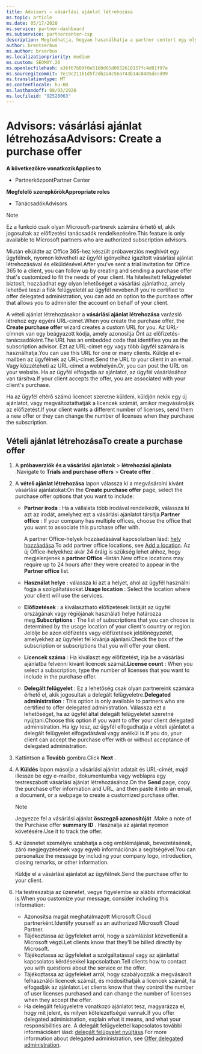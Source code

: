 ```yaml
---
title: Advisors – vásárlási ajánlat létrehozása
ms.topic: article
ms.date: 05/17/2020
ms.service: partner-dashboard
ms.subservice: partnercenter-csp
description: Megtudhatja, hogyan használhatja a partner centert egy olyan vásárlási ajánlat és egyéni URL-cím létrehozására, amelyet az Office 365 próbaverziójának meghívása tartalmaz.
author: brentserbus
ms.author: brserbus
ms.localizationpriority: medium
ms.custom: SEOMAY.20
ms.openlocfilehash: a36f67609f0e51b0d65d0032610157fc4d81f97e
ms.sourcegitcommit: 7e19c211b1d5f2db2a4c56a743b14c8485decd99
ms.translationtype: MT
ms.contentlocale: hu-HU
ms.lasthandoff: 08/03/2020
ms.locfileid: "92528063"
---
```

# <a name="advisors-create-a-purchase-offer"></a><span data-ttu-id="4a12c-103">Advisors: vásárlási ajánlat létrehozása</span><span class="sxs-lookup"><span data-stu-id="4a12c-103">Advisors: Create a purchase offer</span></span>

<span data-ttu-id="4a12c-104">**A következőkre vonatkozik**</span><span class="sxs-lookup"><span data-stu-id="4a12c-104">**Applies to**</span></span>

- <span data-ttu-id="4a12c-105">Partnerközpont</span><span class="sxs-lookup"><span data-stu-id="4a12c-105">Partner Center</span></span>
 
<span data-ttu-id="4a12c-106">**Megfelelő szerepkörök**</span><span class="sxs-lookup"><span data-stu-id="4a12c-106">**Appropriate roles**</span></span>

- <span data-ttu-id="4a12c-107">Tanácsadók</span><span class="sxs-lookup"><span data-stu-id="4a12c-107">Advisors</span></span>


> [!NOTE]
> <span data-ttu-id="4a12c-108">Ez a funkció csak olyan Microsoft-partnerek számára érhető el, akik jogosultak az előfizetési tanácsadók rendelkezésére.</span><span class="sxs-lookup"><span data-stu-id="4a12c-108">This feature is only available to Microsoft partners who are authorized subscription advisors.</span></span>

<span data-ttu-id="4a12c-109">Miután elküldte az Office 365-hez készült próbaverziós meghívót egy ügyfélnek, nyomon követheti az ügyfél igényeihez igazított vásárlási ajánlat létrehozásával és elküldésével.</span><span class="sxs-lookup"><span data-stu-id="4a12c-109">After you've sent a trial invitation for Office 365 to a client, you can follow up by creating and sending a purchase offer that's customized to fit the needs of your client.</span></span> <span data-ttu-id="4a12c-110">Ha hitelesített felügyeletet biztosít, hozzáadhat egy olyan lehetőséget a vásárlási ajánlathoz, amely lehetővé teszi a fiók felügyeletét az ügyfél nevében.</span><span class="sxs-lookup"><span data-stu-id="4a12c-110">If you're certified to offer delegated administration, you can add an option to the purchase offer that allows you to administer the account on behalf of your client.</span></span>

<span data-ttu-id="4a12c-111">A vételi ajánlat létrehozásakor a **vásárlási ajánlat létrehozása** varázsló létrehoz egy egyéni URL-címet.</span><span class="sxs-lookup"><span data-stu-id="4a12c-111">When you create the purchase offer, the **Create purchase offer** wizard creates a custom URL for you.</span></span> <span data-ttu-id="4a12c-112">Az URL-címnek van egy beágyazott kódja, amely azonosítja Önt az előfizetés-tanácsadóként.</span><span class="sxs-lookup"><span data-stu-id="4a12c-112">The URL has an embedded code that identifies you as the subscription advisor.</span></span> <span data-ttu-id="4a12c-113">Ezt az URL-címet egy vagy több ügyfél számára is használhatja.</span><span class="sxs-lookup"><span data-stu-id="4a12c-113">You can use this URL for one or many clients.</span></span> <span data-ttu-id="4a12c-114">Küldje el e-mailben az ügyfélnek az URL-címet.</span><span class="sxs-lookup"><span data-stu-id="4a12c-114">Send the URL to your client in an email.</span></span> <span data-ttu-id="4a12c-115">Vagy közzéteheti az URL-címet a webhelyén.</span><span class="sxs-lookup"><span data-stu-id="4a12c-115">Or, you can post the URL on your website.</span></span> <span data-ttu-id="4a12c-116">Ha az ügyfél elfogadja az ajánlatot, az ügyfél vásárlásához van társítva.</span><span class="sxs-lookup"><span data-stu-id="4a12c-116">If your client accepts the offer, you are associated with your client's purchase.</span></span>

<span data-ttu-id="4a12c-117">Ha az ügyfél eltérő számú licencet szeretne küldeni, küldjön nekik egy új ajánlatot, vagy megváltoztathatják a licencek számát, amikor megvásárolják az előfizetést.</span><span class="sxs-lookup"><span data-stu-id="4a12c-117">If your client wants a different number of licenses, send them a new offer or they can change the number of licenses when they purchase the subscription.</span></span>

## <a name="to-create-a-purchase-offer"></a><span data-ttu-id="4a12c-118">Vételi ajánlat létrehozása</span><span class="sxs-lookup"><span data-stu-id="4a12c-118">To create a purchase offer</span></span>

1. <span data-ttu-id="4a12c-119">A **próbaverziók és a vásárlási ajánlatok**  >  **létrehozási ajánlata** .</span><span class="sxs-lookup"><span data-stu-id="4a12c-119">Navigate to **Trials and purchase offers** > **Create offer** .</span></span>

2. <span data-ttu-id="4a12c-120">A **vételi ajánlat létrehozása** lapon válassza ki a megvásárolni kívánt vásárlási ajánlatokat:</span><span class="sxs-lookup"><span data-stu-id="4a12c-120">On the **Create purchase offer** page, select the purchase offer options that you want to include:</span></span>

    - <span data-ttu-id="4a12c-121">**Partner iroda** : Ha a vállalata több irodával rendelkezik, válassza ki azt az irodát, amelyhez ezt a vásárlási ajánlatot társítja.</span><span class="sxs-lookup"><span data-stu-id="4a12c-121">**Partner office** : If your company has multiple offices, choose the office that you want to associate this purchase offer with.</span></span>

        <span data-ttu-id="4a12c-122">A partner Office-helyek hozzáadásával kapcsolatban lásd: [hely hozzáadása](manage-locations.md).</span><span class="sxs-lookup"><span data-stu-id="4a12c-122">To add partner office locations, see [Add a location](manage-locations.md).</span></span> <span data-ttu-id="4a12c-123">Az új Office-helyekhez akár 24 óráig is szükség lehet ahhoz, hogy megjelenjenek a **partner Office** -listán.</span><span class="sxs-lookup"><span data-stu-id="4a12c-123">New office locations may require up to 24 hours after they were created to appear in the **Partner office** list.</span></span>

    - <span data-ttu-id="4a12c-124">**Használat helye** : válassza ki azt a helyet, ahol az ügyfél használni fogja a szolgáltatásokat.</span><span class="sxs-lookup"><span data-stu-id="4a12c-124">**Usage location** : Select the location where your client will use the services.</span></span>
    - <span data-ttu-id="4a12c-125">**Előfizetések** : a kiválasztható előfizetések listáját az ügyfél országának vagy régiójának használati helye határozza meg.</span><span class="sxs-lookup"><span data-stu-id="4a12c-125">**Subscriptions** : The list of subscriptions that you can choose is determined by the usage location of your client's country or region.</span></span> <span data-ttu-id="4a12c-126">Jelölje be azon előfizetés vagy előfizetések jelölőnégyzetét, amelyekhez az ügyfelet fel kívánja ajánlani.</span><span class="sxs-lookup"><span data-stu-id="4a12c-126">Check the box of the subscription or subscriptions that you will offer your client.</span></span>
    - <span data-ttu-id="4a12c-127">**Licencek száma** : Ha kiválaszt egy előfizetést, írja be a vásárlási ajánlatba felvenni kívánt licencek számát.</span><span class="sxs-lookup"><span data-stu-id="4a12c-127">**License count** : When you select a subscription, type the number of licenses that you want to include in the purchase offer.</span></span>
    - <span data-ttu-id="4a12c-128">**Delegált felügyelet** : Ez a lehetőség csak olyan partnereink számára érhető el, akik jogosultak a delegált felügyeletre.</span><span class="sxs-lookup"><span data-stu-id="4a12c-128">**Delegated administration** : This option is only available to partners who are certified to offer delegated administration.</span></span> <span data-ttu-id="4a12c-129">Válassza ezt a lehetőséget, ha az ügyfél által delegált felügyeletet szeretné nyújtani.</span><span class="sxs-lookup"><span data-stu-id="4a12c-129">Choose this option if you want to offer your client delegated administration.</span></span> <span data-ttu-id="4a12c-130">Ha így tesz, az ügyfél elfogadhatja a vételi ajánlatot a delegált felügyelet elfogadásával vagy anélkül is.</span><span class="sxs-lookup"><span data-stu-id="4a12c-130">If you do, your client can accept the purchase offer with or without acceptance of delegated administration.</span></span>

3. <span data-ttu-id="4a12c-131">Kattintson a **Tovább** gombra.</span><span class="sxs-lookup"><span data-stu-id="4a12c-131">Click **Next** .</span></span>

4. <span data-ttu-id="4a12c-132">A **Küldés** lapon másolja a vásárlási ajánlat adatait és URL-címét, majd illessze be egy e-mailbe, dokumentumba vagy weblapra egy testreszabott vásárlási ajánlat létrehozásához.</span><span class="sxs-lookup"><span data-stu-id="4a12c-132">On the **Send** page, copy the purchase offer information and URL, and then paste it into an email, a document, or a webpage to create a customized purchase offer.</span></span>

    > [!NOTE]
    > <span data-ttu-id="4a12c-133">Jegyezze fel a vásárlási ajánlat **összegző azonosítóját** .</span><span class="sxs-lookup"><span data-stu-id="4a12c-133">Make a note of the Purchase offer **summary ID** .</span></span> <span data-ttu-id="4a12c-134">Használja az ajánlat nyomon követésére.</span><span class="sxs-lookup"><span data-stu-id="4a12c-134">Use it to track the offer.</span></span>

5. <span data-ttu-id="4a12c-135">Az üzenetet személyre szabhatja a cég emblémájának, bevezetésének, záró megjegyzésének vagy egyéb információnak a segítségével.</span><span class="sxs-lookup"><span data-stu-id="4a12c-135">You can personalize the message by including your company logo, introduction, closing remarks, or other information.</span></span>

    <span data-ttu-id="4a12c-136">Küldje el a vásárlási ajánlatot az ügyfélnek.</span><span class="sxs-lookup"><span data-stu-id="4a12c-136">Send the purchase offer to your client.</span></span>

6. <span data-ttu-id="4a12c-137">Ha testreszabja az üzenetet, vegye figyelembe az alábbi információkat is:</span><span class="sxs-lookup"><span data-stu-id="4a12c-137">When you customize your message, consider including this information:</span></span>

    - <span data-ttu-id="4a12c-138">Azonosítsa magát meghatalmazott Microsoft Cloud partnerként.</span><span class="sxs-lookup"><span data-stu-id="4a12c-138">Identify yourself as an authorized Microsoft Cloud Partner.</span></span>
    - <span data-ttu-id="4a12c-139">Tájékoztassa az ügyfeleket arról, hogy a számlázást közvetlenül a Microsoft végzi.</span><span class="sxs-lookup"><span data-stu-id="4a12c-139">Let clients know that they'll be billed directly by Microsoft.</span></span>
    - <span data-ttu-id="4a12c-140">Tájékoztassa az ügyfeleket a szolgáltatással vagy az ajánlattal kapcsolatos kérdésekkel kapcsolatban.</span><span class="sxs-lookup"><span data-stu-id="4a12c-140">Tell clients how to contact you with questions about the service or the offer.</span></span>
    - <span data-ttu-id="4a12c-141">Tájékoztassa az ügyfeleket arról, hogy szabályozzák a megvásárolt felhasználói licencek számát, és módosíthatják a licencek számát, ha elfogadják az ajánlatot.</span><span class="sxs-lookup"><span data-stu-id="4a12c-141">Let clients know that they control the number of user licenses purchased and can change the number of licenses when they accept the offer.</span></span>
    - <span data-ttu-id="4a12c-142">Ha delegált felügyeletre vonatkozó ajánlatot tesz, magyarázza el, hogy mit jelent, és milyen kötelezettségei vannak.</span><span class="sxs-lookup"><span data-stu-id="4a12c-142">If you offer delegated administration, explain what it means, and what your responsibilities are.</span></span> <span data-ttu-id="4a12c-143">A delegált felügyelettel kapcsolatos további információkért lásd: [delegált felügyelet nyújtása](customers-revoke-admin-privileges.md).</span><span class="sxs-lookup"><span data-stu-id="4a12c-143">For more information about delegated administration, see [Offer delegated administration](customers-revoke-admin-privileges.md).</span></span>
